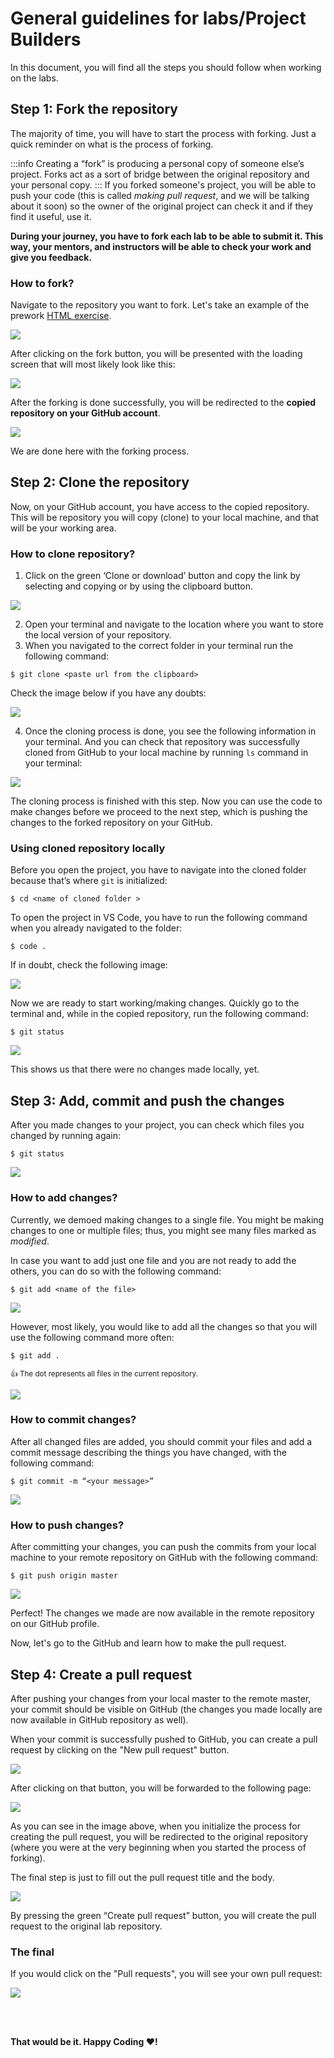 # General guidelines for labs/Project Builders

In this document, you will find all the steps you should follow when working on the labs.

## Step 1: Fork the repository

The majority of time, you will have to start the process with forking. Just a quick reminder on what is the process of forking.

:::info
Creating a “fork” is producing a personal copy of someone else’s project. Forks act as a sort of bridge between the original repository and your personal copy.
:::
If you forked someone's project, you will be able to push your code (this is called _making pull request_, and we will be talking about it soon) so the owner of the original project can check it and if they find it useful, use it.

**During your journey, you have to fork each lab to be able to submit it. This way, your mentors, and instructors will be able to check your work and give you feedback.**

### How to fork?


Navigate to the repository you want to fork. Let's take an example of the prework [HTML exercise](https://github.com/FACEPrep-ProGrad/project-builder-html-css-npm).

![](https://i1.faceprep.in/ProGrad/1.png)

After clicking on the fork button, you will be presented with the loading screen that will most likely look like this:

![](https://i1.faceprep.in/ProGrad/2.png)

After the forking is done successfully, you will be redirected to the **copied repository on your GitHub account**.

![](https://i1.faceprep.in/ProGrad/3.png)

We are done here with the forking process.

## Step 2: Clone the repository

Now, on your GitHub account, you have access to the copied repository. This will be repository you will copy (clone) to your local machine, and that will be your working area.

### How to clone repository?

1. Click on the green ‘Clone or download’ button and copy the link by selecting and copying or by using the clipboard button.

![](https://i1.faceprep.in/ProGrad/4.png)

2. Open your terminal and navigate to the location where you want to store the local version of your repository.
3. When you navigated to the correct folder in your terminal run the following command:

```shell
$ git clone <paste url from the clipboard>
```

Check the image below if you have any doubts:

![](https://i1.faceprep.in/ProGrad/5.png)

4. Once the cloning process is done, you see the following information in your terminal. And you can check that repository was successfully cloned from GitHub to your local machine by running `ls` command in your terminal:

![](https://i1.faceprep.in/ProGrad/6.png)

The cloning process is finished with this step. Now you can use the code to make changes before we proceed to the next step, which is pushing the changes to the forked repository on your GitHub.

### Using cloned repository locally

Before you open the project, you have to navigate into the cloned folder because that’s where `git` is initialized:

```shell
$ cd <name of cloned folder >
```

To open the project in VS Code, you have to run the following command when you already navigated to the folder:

```shell
$ code .
```

If in doubt, check the following image:

![](https://i1.faceprep.in/ProGrad/7.png)

Now we are ready to start working/making changes. Quickly go to the terminal and, while in the copied repository, run the following command:

```shell
$ git status
```

![](https://i1.faceprep.in/ProGrad/8.png)

This shows us that there were no changes made locally, yet.

## Step 3: Add, commit and push the changes

After you made changes to your project, you can check which files you changed by running again:

```shell
$ git status
```

![](https://i1.faceprep.in/ProGrad/9.png)

### How to add changes?

Currently, we demoed making changes to a single file. You might be making changes to one or multiple files; thus, you might see many files marked as _modified_.

In case you want to add just one file and you are not ready to add the others, you can do so with the following command:

```shell
$ git add <name of the file>
```

![](https://i1.faceprep.in/ProGrad/10.png)

However, most likely, you would like to add all the changes so that you will use the following command more often:

```shell
$ git add .
```

<small> :+1: The dot represents all files in the current repository.</small>

![](https://i1.faceprep.in/ProGrad/11.png)

### How to commit changes?

After all changed files are added, you should commit your files and add a commit message describing the things you have changed, with the following command:

```shell
$ git commit -m “<your message>”
```

![](https://i1.faceprep.in/ProGrad/12.png)

### How to push changes?

After committing your changes, you can push the commits from your local machine to your remote repository on GitHub with the following command:

```shell
$ git push origin master
```

![](https://i1.faceprep.in/ProGrad/13.png)

Perfect! The changes we made are now available in the remote repository on our GitHub profile.

Now, let's go to the GitHub and learn how to make the pull request.

## Step 4: Create a pull request

After pushing your changes from your local master to the remote master, your commit should be visible on GitHub (the changes you made locally are now available in GitHub repository as well).

When your commit is successfully pushed to GitHub, you can create a pull request by clicking on the "New pull request" button.

![](https://i1.faceprep.in/ProGrad/14.png)

After clicking on that button, you will be forwarded to the following page:

![](https://i1.faceprep.in/ProGrad/15.png)

As you can see in the image above, when you initialize the process for creating the pull request, you will be redirected to the original repository (where you were at the very beginning when you started the process of forking).

The final step is just to fill out the pull request title and the body.

![](https://i1.faceprep.in/ProGrad/16.png)

By pressing the green “Create pull request” button, you will create the pull request to the original lab repository.

### The final

If you would click on the "Pull requests", you will see your own pull request:

![](https://i1.faceprep.in/ProGrad/17.png)

<br><br>

**That would be it. Happy Coding ❤️!**
